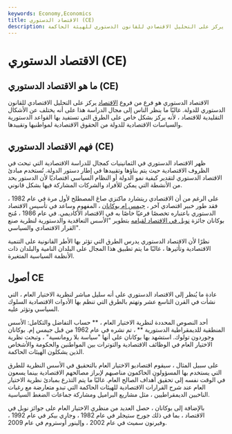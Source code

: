 ```yaml
---
keywords: Economy,Economics
title: الاقتصاد الدستوري (CE)
description: الاقتصاد الدستوري هو فرع من فروع الاقتصاد يركز على التحليل الاقتصادي للقانون الدستوري للهيئة الحاكمة.
---
```


# الاقتصاد الدستوري (CE)
## ما هو الاقتصاد الدستوري (CE)

الاقتصاد الدستوري هو فرع من فروع [الاقتصاد](/economics) يركز على التحليل الاقتصادي للقانون الدستوري للدولة. غالبًا ما ينظر الناس إلى مجال الدراسة هذا على أنه يختلف عن الأشكال التقليدية للاقتصاد ، لأنه يركز بشكل خاص على الطرق التي تستفيد بها القواعد الدستورية والسياسات الاقتصادية للدولة من الحقوق الاقتصادية لمواطنيها وتقييدها.

## فهم الاقتصاد الدستوري (CE)

ظهر الاقتصاد الدستوري في الثمانينيات كمجال للدراسة الاقتصادية التي تبحث في الظروف الاقتصادية حيث يتم بناؤها وتقييدها في إطار دستور الدولة. تُستخدم مبادئ الاقتصاد الدستوري لتقدير كيفية نمو الدولة أو النظام السياسي اقتصاديًا لأن الدستور يحد من الأنشطة التي يمكن للأفراد والشركات المشاركة فيها بشكل قانوني.

على الرغم من أن الاقتصادي ريتشارد ماكنزي صاغ المصطلح لأول مرة في عام 1982 ، فقد طور خبير اقتصادي آخر ، [جيمس إم بوكانان](/james-m-buchanan-jr) ، المفهوم وساعد في تأسيس الاقتصاد الدستوري باعتباره تخصصًا فرعيًا خاصًا به في الاقتصاد الأكاديمي. في عام 1986 ، مُنح بوكانان جائزة [نوبل في الاقتصاد لقيامه](/nobel-memorial-prize-in-economic-sciences) بتطوير "الأسس التعاقدية والدستورية لنظرية صنع القرار الاقتصادي والسياسي".

نظرًا لأن الاقتصاد الدستوري يدرس الطرق التي تؤثر بها الأطر القانونية على التنمية الاقتصادية وتأثيرها ، غالبًا ما يتم تطبيق هذا المجال على البلدان النامية والبلدان ذات الأنظمة السياسية المتغيرة.

## أصول CE

عادة ما يُنظر إلى الاقتصاد الدستوري على أنه سليل مباشر لنظرية الاختيار العام ، التي نشأت في القرن التاسع عشر وتهتم بالطرق التي تنظم بها الأدوات الاقتصادية السلوك السياسي وتؤثر عليه.

أحد النصوص المحددة لنظرية الاختيار العام ، ** حساب التفاضل والتكامل: الأسس المنطقية للديمقراطية الدستورية ** ، تم نشره في عام 1962 من قبل جيمس إم. بوكانان وجوردون تولوك. استشهد بها بوكانان على أنها "سياسة بلا رومانسية" ، وتبحث نظرية الاختيار العام في الوظائف الاقتصادية والتوترات بين المواطنين والحكومة والأشخاص الذين يشكلون الهيئات الحاكمة.

على سبيل المثال ، سيقوم اقتصاديو الاختيار العام بالتحقيق في الأسس النظرية للطرق التي يستخدم بها المسؤولون الحاكمون مناصبهم لإبراز مصالحهم الاقتصادية بينما يسعون في الوقت نفسه إلى تحقيق أهداف الصالح العام. غالبًا ما يتم التذرع بمبادئ نظرية الاختيار العام عند شرح القرارات الاقتصادية للهيئات الحاكمة التي تبدو متعارضة مع رغبات الناخبين الديمقراطيين ، مثل مشاريع البراميل ومشاركة جماعات الضغط السياسية.

بالإضافة إلى بوكانان ، حصل العديد من منظري الاختيار العام على جوائز نوبل في الاقتصاد ، بما في ذلك جورج ستيجلر في عام 1982 ، وجاري بيكر في عام 1992 ، وفيرنون سميث في عام 2002 ، وإلينور أوستروم في عام 2009.


